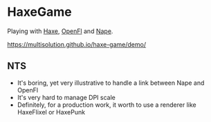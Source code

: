 # HaxeGame

Playing with [Haxe](https://haxe.org/), [OpenFl](http://www.openfl.org/) and [Nape](http://napephys.com/).

https://multisolution.github.io/haxe-game/demo/

## NTS
- It's boring, yet very illustrative to handle a link between Nape and OpenFl
- It's very hard to manage DPI scale
- Definitely, for a production work, it worth to use a renderer like HaxeFlixel or HaxePunk
